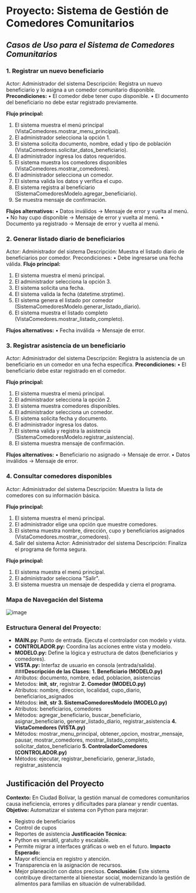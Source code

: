 # Proyecto: Sistema de Gestión de Comedores Comunitarios

## _Casos de Uso para el Sistema de Comedores Comunitarios_

### **1. Registrar un nuevo beneficiario**
Actor: Administrador del sistema
Descripción: Registra un nuevo beneficiario y lo asigna a un comedor comunitario disponible.
**Precondiciones:**
•	El comedor debe tener cupo disponible.
•	El documento del beneficiario no debe estar registrado previamente.

**Flujo principal:**
1.	El sistema muestra el menú principal (VistaComedores.mostrar_menu_principal).
2.	El administrador selecciona la opción 1.
3.	El sistema solicita documento, nombre, edad y tipo de población (VistaComedores.solicitar_datos_beneficiario).
4.	El administrador ingresa los datos requeridos.
5.	El sistema muestra los comedores disponibles (VistaComedores.mostrar_comedores).
6.	El administrador selecciona un comedor.
7.	El sistema valida los datos y verifica el cupo.
8.	El sistema registra al beneficiario (SistemaComedoresModelo.agregar_beneficiario).
9.	Se muestra mensaje de confirmación.

**Flujos alternativos:**
•	Datos inválidos → Mensaje de error y vuelta al menú.
•	No hay cupo disponible → Mensaje de error y vuelta al menú.
•	Documento ya registrado → Mensaje de error y vuelta al menú.

### **2. Generar listado diario de beneficiarios**
Actor: Administrador del sistema
Descripción: Muestra el listado diario de beneficiarios por comedor.
Precondiciones:
•	Debe ingresarse una fecha válida.
**Flujo principal:**
1.	El sistema muestra el menú principal.
2.	El administrador selecciona la opción 3.
3.	El sistema solicita una fecha.
4.	El sistema valida la fecha (datetime.strptime).
5.	El sistema genera el listado por comedor (SistemaComedoresModelo.generar_listado_diario).
6.	El sistema muestra el listado completo (VistaComedores.mostrar_listado_completo).

**Flujos alternativos:**
•	Fecha inválida → Mensaje de error.

### **3. Registrar asistencia de un beneficiario**
Actor: Administrador del sistema
Descripción: Registra la asistencia de un beneficiario en un comedor en una fecha específica.
**Precondiciones:**
•	El beneficiario debe estar registrado en el comedor.

**Flujo principal:**
1.	El sistema muestra el menú principal.
2.	El administrador selecciona la opción 2.
3.	El sistema muestra comedores disponibles.
4.	El administrador selecciona un comedor.
5.	El sistema solicita fecha y documento.
6.	El administrador ingresa los datos.
7.	El sistema valida y registra la asistencia (SistemaComedoresModelo.registrar_asistencia).
8.	El sistema muestra mensaje de confirmación.
   
**Flujos alternativos:**
• Beneficiario no asignado → Mensaje de error.
• Datos inválidos → Mensaje de error.

### **4. Consultar comedores disponibles**
Actor: Administrador del sistema
Descripción: Muestra la lista de comedores con su información básica.

**Flujo principal:**
1.	El sistema muestra el menú principal.
2.	El administrador elige una opción que muestre comedores.
3.	El sistema muestra nombre, dirección, cupo y beneficiarios asignados (VistaComedores.mostrar_comedores).
4. Salir del sistema
Actor: Administrador del sistema
Descripción: Finaliza el programa de forma segura.

**Flujo principal:**
1.	El sistema muestra el menú principal.
2.	El administrador selecciona "Salir".
3.	El sistema muestra un mensaje de despedida y cierra el programa.

### **Mapa de Navegación del Sistema**

![image](https://github.com/user-attachments/assets/32d41a4a-1a03-4b0a-ab3b-23d07541bf14)

 
### **Estructura General del Proyecto:**
-  **MAIN.py:** Punto de entrada. Ejecuta el controlador con modelo y vista.
-  **CONTROLADOR.py:** Coordina las acciones entre vista y modelo.
-  **MODELO.py:** Define la lógica y estructura de datos (beneficiarios y comedores).
-  **VISTA.py:** Interfaz de usuario en consola (entrada/salida).
###**Descripción de las Clases:**
**1. Beneficiario (MODELO.py)**
-    Atributos: documento, nombre, edad, poblacion, asistencias
-    Metodos: __init__, __str__, registrar
**2. Comedor (MODELO.py)**
-    Atributos: nombre, direccion, localidad, cupo_diario, beneficiarios_asignados
-    Métodos: __init__, __str__
**3. SistemaComedoresModelo (MODELO.py)**
-    Atributos: beneficiarios, comedores
-    Métodos: agregar_beneficiario, buscar_beneficiario, asignar_beneficiario, generar_listado_diario, registrar_asistencia
**4. VistaComedores (VISTA.py)**
-    Métodos: mostrar_menu_principal, obtener_opcion, mostrar_mensaje, pausar, mostrar_comedores, mostrar_listado_completo, solicitar_datos_beneficiario
**5. ControladorComedores (CONTROLADOR.py)**
-    Métodos: ejecutar, registrar_beneficiario, generar_listado, registrar_asistencia

## **Justificación del Proyecto**
**Contexto:**
En Ciudad Bolívar, la gestión manual de comedores comunitarios causa ineficiencia, errores y dificultades para planear y rendir cuentas.
**Objetivo:**
Automatizar el sistema con Python para mejorar:
-    Registro de beneficiarios
-    Control de cupos
-    Reportes de asistencia
**Justificación Técnica:**
-    Python es versátil, gratuito y escalable.
-    Permite migrar a interfaces gráficas o web en el futuro.
**Impacto Esperado:**
-    Mayor eficiencia en registro y atención.
-    Transparencia en la asignación de recursos.
-    Mejor planeación con datos precisos.
**Conclusión:**
Este sistema contribuye directamente al bienestar social, modernizando la gestión de alimentos para familias en situación de vulnerabilidad.
